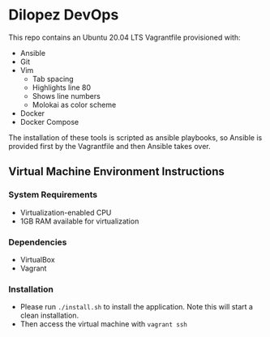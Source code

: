 # Dilopez DevOps #
This repo contains an Ubuntu 20.04 LTS Vagrantfile provisioned with:

* Ansible
* Git
* Vim 
  * Tab spacing
  * Highlights line 80
  * Shows line numbers
  * Molokai as color scheme
* Docker
* Docker Compose

The installation of these tools is scripted as ansible playbooks, so Ansible is
provided first by the Vagrantfile and then Ansible takes over.

## Virtual Machine Environment Instructions ##

### System Requirements ###
* Virtualization-enabled CPU
* 1GB RAM available for virtualization

### Dependencies ###
* VirtualBox
* Vagrant 

### Installation ###
* Please run `./install.sh` to install the application. 
  Note this will start a clean installation.
* Then access the virtual machine with `vagrant ssh`
